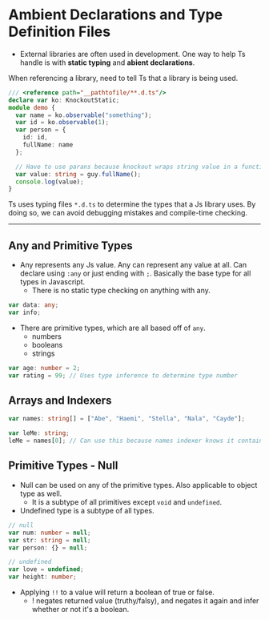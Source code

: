 # Ambient Declarations and Type Definition Files

- External libraries are often used in development. One way to help Ts handle is with **static typing** and **abient declarations**.

When referencing a library, need to tell Ts that a library is being used.

```typescript
/// <reference path="__pathtofile/**.d.ts"/>
declare var ko: KnockoutStatic;
module demo {
  var name = ko.observable("something");
  var id = ko.observable(1);
  var person = {
    id: id,
    fullName: name
  };

  // Have to use parans because knockout wraps string value in a function
  var value: string = guy.fullName();
  console.log(value);
}
```

Ts uses typing files `*.d.ts` to determine the types that a Js library uses. By doing so, we can avoid debugging mistakes and compile-time checking.

---

## Any and Primitive Types

- Any represents any Js value. Any can represent any value at all. Can declare using `:any` or just ending with `;`. Basically the base type for all types in Javascript.
  - There is no static type checking on anything with any.

```typescript
var data: any;
var info;
```

- There are primitive types, which are all based off of `any`.
  - numbers
  - booleans
  - strings

```typescript
var age: number = 2;
var rating = 99; // Uses type inference to determine type number
```

## Arrays and Indexers

```typescript
var names: string[] = ["Abe", "Haemi", "Stella", "Nala", "Cayde"];

var leMe: string;
leMe = names[0]; // Can use this because names indexer knows it contains a string from var declared above.
```

## Primitive Types - Null

- Null can be used on any of the primitive types. Also applicable to object type as well.
  - It is a subtype of all primitives except `void` and `undefined`.
- Undefined type is a subtype of all types.

```typescript
// null
var num: number = null;
var str: string = null;
var person: {} = null;

// undefined
var love = undefined;
var height: number;
```

- Applying `!!` to a value will return a boolean of true or false.
  - ! negates returned value (truthy/falsy), and negates it again and infer whether or not it's a boolean.
